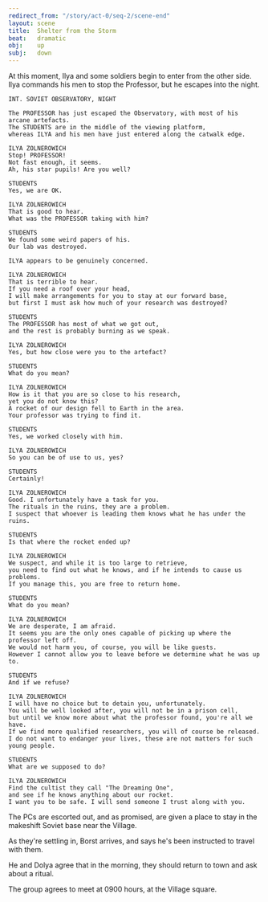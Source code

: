 ```yaml
---
redirect_from: "/story/act-0/seq-2/scene-end"
layout: scene
title:  Shelter from the Storm
beat:   dramatic
obj:    up
subj:   down
---
```



At this moment, Ilya and some soldiers begin to enter from the other side.
Ilya commands his men to stop the Professor, but he escapes into the night.

~~~
INT. SOVIET OBSERVATORY, NIGHT

The PROFESSOR has just escaped the Observatory, with most of his arcane artefacts.
The STUDENTS are in the middle of the viewing platform,
whereas ILYA and his men have just entered along the catwalk edge.

ILYA ZOLNEROWICH
Stop! PROFESSOR!
Not fast enough, it seems.
Ah, his star pupils! Are you well?

STUDENTS
Yes, we are OK.

ILYA ZOLNEROWICH
That is good to hear.
What was the PROFESSOR taking with him?

STUDENTS
We found some weird papers of his.
Our lab was destroyed.

ILYA appears to be genuinely concerned.

ILYA ZOLNEROWICH
That is terrible to hear.
If you need a roof over your head,
I will make arrangements for you to stay at our forward base,
but first I must ask how much of your research was destroyed?

STUDENTS
The PROFESSOR has most of what we got out,
and the rest is probably burning as we speak.

ILYA ZOLNEROWICH
Yes, but how close were you to the artefact?

STUDENTS
What do you mean?

ILYA ZOLNEROWICH
How is it that you are so close to his research,
yet you do not know this?
A rocket of our design fell to Earth in the area.
Your professor was trying to find it.

STUDENTS
Yes, we worked closely with him.

ILYA ZOLNEROWICH
So you can be of use to us, yes?

STUDENTS
Certainly!

ILYA ZOLNEROWICH
Good. I unfortunately have a task for you.
The rituals in the ruins, they are a problem.
I suspect that whoever is leading them knows what he has under the ruins.

STUDENTS
Is that where the rocket ended up?

ILYA ZOLNEROWICH
We suspect, and while it is too large to retrieve,
you need to find out what he knows, and if he intends to cause us problems.
If you manage this, you are free to return home.

STUDENTS
What do you mean?

ILYA ZOLNEROWICH
We are desperate, I am afraid.
It seems you are the only ones capable of picking up where the professor left off.
We would not harm you, of course, you will be like guests.
However I cannot allow you to leave before we determine what he was up to.

STUDENTS
And if we refuse?

ILYA ZOLNEROWICH
I will have no choice but to detain you, unfortunately.
You will be well looked after, you will not be in a prison cell,
but until we know more about what the professor found, you're all we have.
If we find more qualified researchers, you will of course be released.
I do not want to endanger your lives, these are not matters for such young people.

STUDENTS
What are we supposed to do?

ILYA ZOLNEROWICH
Find the cultist they call "The Dreaming One",
and see if he knows anything about our rocket.
I want you to be safe. I will send someone I trust along with you.
~~~

The PCs are escorted out, and as promised,
are given a place to stay in the makeshift Soviet base near the Village.

As they're settling in, Borst arrives,
and says he's been instructed to travel with them.

He and Dolya agree that in the morning,
they should return to town and ask about a ritual.

The group agrees to meet at 0900 hours, at the Village square.










